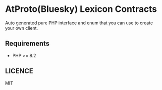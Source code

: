 # AtProto(Bluesky) Lexicon Contracts

Auto generated pure PHP interface and enum that you can use to create your own client.

## Requirements
- PHP >= 8.2

## LICENCE
MIT
